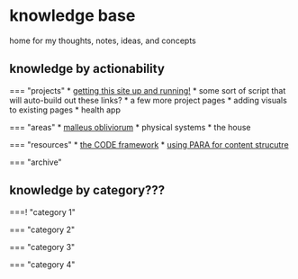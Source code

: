 # knowledge base
home for my thoughts, notes, ideas, and concepts

## knowledge by actionability
=== "projects"
    * [getting this site up and running!](projects/portfolio.md)
        * some sort of script that will auto-build out these links?
        * a few more project pages
        * adding visuals to existing pages
    * health app

=== "areas"
    * [malleus obliviorum](areas/malleusobliviorum.md)
    * physical systems
    * the house

=== "resources"
    * [the CODE framework](resources/code.md)
    * [using PARA for content strucutre](resources/para.md)

=== "archive"

## knowledge by category???
===! "category 1"

=== "category 2"

=== "category 3"

=== "category 4"